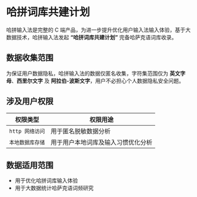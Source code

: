 # 哈拼词库共建计划

哈拼输入法是完整的 C 端产品，为进一步提升优化用户输入法输入体验，基于大数据技术，哈拼输入法发起 **“哈拼词库共建计划”** 完备哈萨克语词库收录。

## 数据收集范围

为保证用户数据隐私，哈拼输入法的数据仅匿名收集，字符集范围仅为 **英文字母**、**西里尔文字** 及 **阿拉伯-波斯文字**，用户不必担心个人数据隐私安全问题。

## 涉及用户权限

| 权限类型         | 权限用途                           |
| ---------------- | ---------------------------------- |
| `http 网络访问`  | 用于匿名脱敏数据分析               |
| `本地数据库存储` | 用于用户本地词库及输入习惯优化分析 |

## 数据适用范围

- 用于优化哈拼词库输入体验
- 用于大数据统计哈萨克语词频研究
